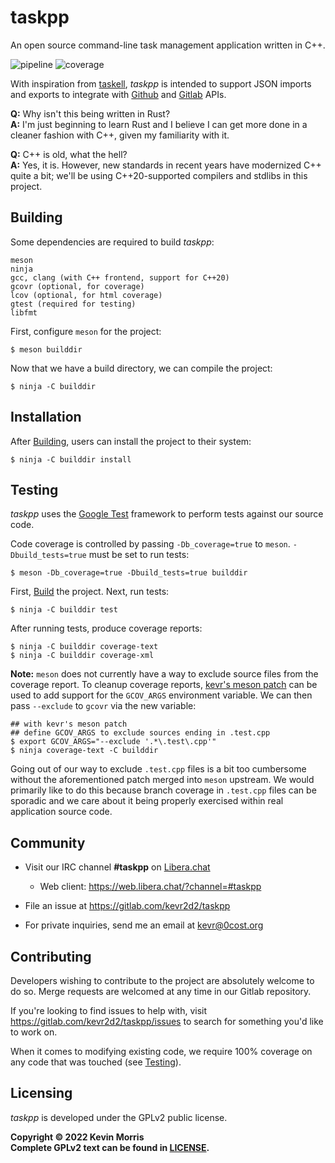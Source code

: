 taskpp
======

An open source command-line task management application written in C++.

![pipeline](https://gitlab.com/kevr2d2/taskpp/badges/master/pipeline.svg?style=flat-square&key_text=master) ![coverage](https://gitlab.com/kevr2d2/taskpp/badges/master/coverage.svg?style=flat-square)

With inspiration from [taskell](https://github.com/smallhadroncollider/taskell),
_taskpp_ is intended to support JSON imports and exports to integrate with
[Github](https://github.com) and [Gitlab](https://about.gitlab.com) APIs.

**Q:** Why isn't this being written in Rust?<br />
**A:** I'm just beginning to learn Rust and I believe I can get more done
in a cleaner fashion with C++, given my familiarity with it.

**Q:** C++ is old, what the hell?<br />
**A:** Yes, it is. However, new standards in recent years have modernized
C++ quite a bit; we'll be using C++20-supported compilers and stdlibs in
this project.

Building
--------

Some dependencies are required to build _taskpp_:

    meson
    ninja
    gcc, clang (with C++ frontend, support for C++20)
    gcovr (optional, for coverage)
    lcov (optional, for html coverage)
    gtest (required for testing)
    libfmt

First, configure `meson` for the project:

    $ meson builddir

Now that we have a build directory, we can compile the project:

    $ ninja -C builddir

Installation
------------

After [Building](#building), users can install the project to
their system:

    $ ninja -C builddir install

Testing
-------

_taskpp_ uses the [Google Test](https://github.com/google/googletest)
framework to perform tests against our source code.

Code coverage is controlled by passing `-Db_coverage=true` to `meson`.
`-Dbuild_tests=true` must be set to run tests:

    $ meson -Db_coverage=true -Dbuild_tests=true builddir

First, [Build](#building) the project. Next, run tests:

    $ ninja -C builddir test

After running tests, produce coverage reports:

    $ ninja -C builddir coverage-text
    $ ninja -C builddir coverage-xml

**Note:** `meson` does not currently have a way to exclude source
files from the coverage report. To cleanup coverage reports,
[kevr's meson patch](https://github.com/kevr/meson/commit/73b04379fdd990ccb75c5b1b36600ead6445346e)
can be used to add support for the `GCOV_ARGS` environment variable.
We can then pass `--exclude` to `gcovr` via the new variable:

    ## with kevr's meson patch
    ## define GCOV_ARGS to exclude sources ending in .test.cpp
    $ export GCOV_ARGS="--exclude '.*\.test\.cpp'"
    $ ninja coverage-text -C builddir

Going out of our way to exclude `.test.cpp` files is a bit too
cumbersome without the aforementioned patch merged into `meson`
upstream. We would primarily like to do this because branch
coverage in `.test.cpp` files can be sporadic and we care about
it being properly exercised within real application source code.

Community
---------

* Visit our IRC channel **#taskpp** on [Libera.chat](https://libera.chat)
    * Web client: https://web.libera.chat/?channel=#taskpp

* File an issue at https://gitlab.com/kevr2d2/taskpp

* For private inquiries, send me an email at kevr@0cost.org

Contributing
------------

Developers wishing to contribute to the project are absolutely welcome
to do so. Merge requests are welcomed at any time in our Gitlab repository.

If you're looking to find issues to help with, visit
https://gitlab.com/kevr2d2/taskpp/issues to search for something
you'd like to work on.

When it comes to modifying existing code, we require 100% coverage
on any code that was touched (see [Testing](#testing)).

Licensing
---------

_taskpp_ is developed under the GPLv2 public license.

**Copyright &copy; 2022 Kevin Morris<br />**
**Complete GPLv2 text can be found in [LICENSE](./LICENSE).**
